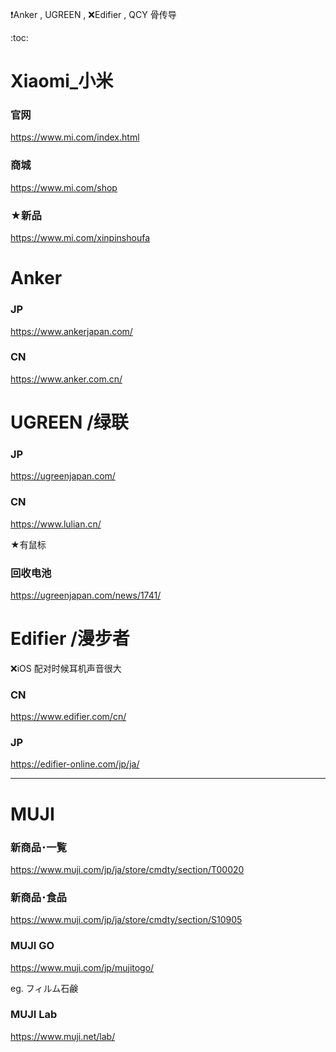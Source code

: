 ❗Anker , UGREEN , ❌Edifier , QCY
骨传导

:toc:

# Xiaomi_小米

### 官网

https://www.mi.com/index.html

### 商城

https://www.mi.com/shop

### ★新品

https://www.mi.com/xinpinshoufa

# Anker

### JP

https://www.ankerjapan.com/

### CN

https://www.anker.com.cn/

# UGREEN /绿联

### JP

https://ugreenjapan.com/

### CN

https://www.lulian.cn/

★有鼠标

### 回收电池

https://ugreenjapan.com/news/1741/

# Edifier /漫步者

❌iOS 配对时候耳机声音很大

### CN

https://www.edifier.com/cn/

### JP

https://edifier-online.com/jp/ja/

---

# MUJI

### 新商品･一覧

https://www.muji.com/jp/ja/store/cmdty/section/T00020

### 新商品･食品

https://www.muji.com/jp/ja/store/cmdty/section/S10905

### MUJI GO

https://www.muji.com/jp/mujitogo/

eg. フィルム石鹸

### MUJI Lab

https://www.muji.net/lab/
